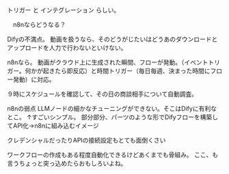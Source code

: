 トリガー
と
インテグレーション
らしい。

　n8nならどうなる？

Difyの不満点。
動画を扱うなら、そのどうがじたいはどうあのダウンロードとアップロードを人力で行わないといけない。

n8nなら。
動画がクラウド上に生成された瞬間、フローが発動。（イベントトリガー。何かが起きたら即反応）と時間トリガー（毎日毎週、決まった時間にフロー発動）に対応。

９時にスケジュールを確認して、その日の商談相手について自動調査。

n8nの弱点
LLMノードの細かなチューニングができない。そこはDifyに有利なとこ。
↑すごいシンプル。
部分部分、パーツのような形でDifyフローを構築してAPI化→n8nに組み込むイメージ

クレデンシャルだったりAPIの接続設定もとても面倒くさい

ワークフローの作成もある程度自動化できるけどあくまでも骨組み。
ここ、も言うちょっと突っ込めたらおもしろいよね。